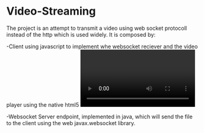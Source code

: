 Video-Streaming
===============
The project is an attempt to transmit a video using web socket protocoll instead of the http which is used widely.
It is composed by:

-Client using javascript to implement whe websocket reciever and the video player using the native html5 <video> tag.

-Websocket Server endpoint, implemented in java, which will send the file to the client using the web javax.websocket library.
